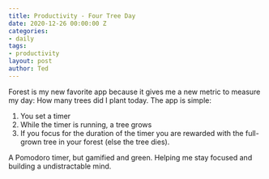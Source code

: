 ```yaml
---
title: Productivity - Four Tree Day
date: 2020-12-26 00:00:00 Z
categories:
- daily
tags:
- productivity
layout: post
author: Ted
---
```


Forest is my new favorite app because it gives me a new metric to measure my day: How many trees did I plant today. The app is simple:
1. You set a timer
1. While the timer is running, a tree grows
1. If you focus for the duration of the timer you are rewarded with the full-grown tree in your forest (else the tree dies).

A Pomodoro timer, but gamified and green. Helping me stay focused and building a undistractable mind.
